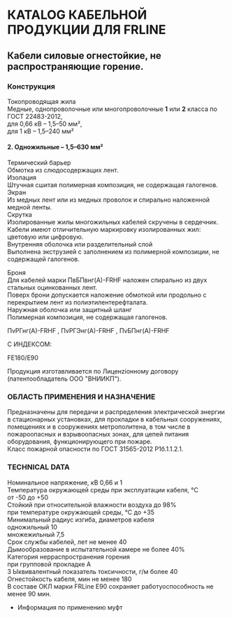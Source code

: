 # КATALOG КАБЕЛЬНОЙ ПРОДУКЦИИ ДЛЯ FRLINE

## Кабели силовые огнестойкие, не распространяющие горение.

### Конструкция  
Токопроводящая жила  
Медные, однопроволочные или многопроволочные **1** или **2** класса по ГОСТ 22483-2012,  
для 0,66 кВ – 1,5–50 мм²,  
для 1 кВ – 1,5–240 мм²  

#### 2. Одножильные – 1,5–630 мм²  

Термический барьер  
Обмотка из слюдосодержащих лент.  
Изолация  
Штучная сшитая полимерная композиция, не содержащая галогенов.  
Экран  
Из медных лент или из медных проволок и спирально наложенной медной ленты.  
Скрутка  
Изолированные жилы многожильных кабелей скручены в сердечник.  
Кабели имеют отличительную маркировку изолированных жил: цветовую или цифровую.  
Внутренняя оболочка или разделительный слой  
Выполнена экструзией с заполнением из полимерной композиции, не содержащей галогенов.  

Броня  
Для кабелей марки ПвБПвнг(А)-FRHF наложен спирально из двух стальных оцинкованных лент.  
Поверх брони допускается наложение обмоткой или продольно с перекрытием лент из полиэтилентерефталата.  
Наружная оболочка или защитный шланг  
Полимерная композиция, не содержащая галогенов.  

ПvPГнг(А)-FRHF , 
ПvPГЭнг(А)-FRHF , 
ПvБПнг(А)-FRHF 

С ИНДЕКСОМ:

FE180/Е90  

Продукция изготавливается по Лиценziонному договору (патентообладатель ООО "ВНИИКП").

### ОБЛАСТЬ ПРИМЕНЕНИЯ И НАЗНАЧЕНИЕ  
Предназначены для передачи и распределения электрической энергии в стационарных установках, для прокладки в кабельных сооружениях, помещениях и в сооружениях метрополитена, в том числе в пожароопасных и взрывоопасных зонах, для цепей питания оборудования, функционирующего при пожаре.  
Класс пожарной опасности по ГОСТ 31565-2012 P1б.1.1.2.1.  

### TECHNICAL DATA  
Номинальное напряжение, кВ 0,66 и 1  
Температура окружающей среды при эксплуатации кабеля, °C  
от -50 до +50  
Стойкий при относительной влажности воздуха до 98%  
при температуре окружающей среды, °C до +35  
Минимальный радиус изгиба, диаметров кабеля  
одножильный 10  
множежильный 7,5  
Срок службы кабелей, лет не менее 40  
Дымообразование в испытательной камере не более 40%  
Категория нерраспространения горения  
при групповой прокладке A  
3 Ыквивалентный показатель токсичности, г/м более 40  
Огнестойкость кабеля, мин не менее 180  
В составе ОКЛ марки FRLine E90 сохраняет работуоспособность не менее 90 мин.  

* Информация по применению муфт  